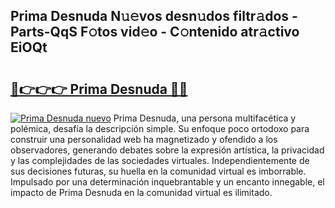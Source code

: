 ## Prima Desnuda N𝚞𝚎vos desn𝚞dos filtr𝚊dos - Parts-QqS F𝚘tos vid𝚎o - C𝚘ntenido atr𝚊ctivo EiOQt

# <h2><a href="http://mbe6ug.tromn.icu/?c=Prima+Desnuda">🔗👉👉👉 Prima Desnuda 🔗🔗</a></h2>

[![Prima Desnuda nuevo](https://i.imgur.com/pEAQMta.gif)](http://mbe6ug.tromn.icu/?c=Prima+Desnuda)
Prima Desnuda, una persona multifacética y polémica, desafía la descripción simple. Su enfoque poco ortodoxo para construir una personalidad web ha magnetizado y ofendido a los observadores, generando debates sobre la expresión artística, la privacidad y las complejidades de las sociedades virtuales. Independientemente de sus decisiones futuras, su huella en la comunidad virtual es imborrable. Impulsado por una determinación inquebrantable y un encanto innegable, el impacto de Prima Desnuda en la comunidad virtual es ilimitado.
